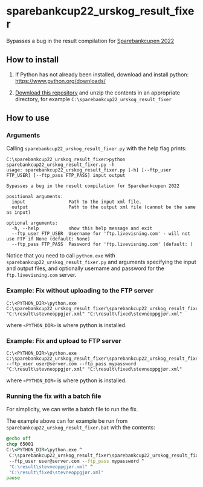 # sparebankcup22_urskog_result_fixer
Bypasses a bug in the result compilation for [Sparebankcupen 2022](https://dfsgrasrot.no/sparebankcupen)

## How to install
1. If Python has not already been installed, download and install python: https://www.python.org/downloads/

2. [Download this repository](https://github.com/tussedrotten/sparebankcup22_urskog_result_fixer/archive/refs/heads/main.zip) 
   and unzip the contents in an appropriate directory, for example `C:\sparebankcup22_urskog_result_fixer`
   

## How to use

### Arguments
Calling `sparebankcup22_urskog_result_fixer.py` with the help flag prints:
```
C:\sparebankcup22_urskog_result_fixer>python sparebankcup22_urskog_result_fixer.py -h
usage: sparebankcup22_urskog_result_fixer.py [-h] [--ftp_user FTP_USER] [--ftp_pass FTP_PASS] input output

Bypasses a bug in the result compilation for Sparebankcupen 2022

positional arguments:
  input                Path to the input xml file.
  output               Path to the output xml file (cannot be the same as input)

optional arguments:
  -h, --help           show this help message and exit
  --ftp_user FTP_USER  Username for 'ftp.livevisning.com' - will not use FTP if None (default: None)
  --ftp_pass FTP_PASS  Password for 'ftp.livevisning.com' (default: )
```

Notice that you need to call `python.exe` with `sparebankcup22_urskog_result_fixer.py` and arguments
specifying the input and output files, and optionally username and password for the `ftp.livevisning.com` server.

### Example: Fix without uploading to the FTP server
```
C:\<PYTHON_DIR>\python.exe C:\sparebankcup22_urskog_result_fixer\sparebankcup22_urskog_result_fixer.py "C:\result\stevneoppgjør.xml" "C:\result\fixed\stevneoppgjør.xml"
```
where `<PYTHON_DIR>` is where python is installed.

### Example: Fix and upload to FTP server
```
C:\<PYTHON_DIR>\python.exe C:\sparebankcup22_urskog_result_fixer\sparebankcup22_urskog_result_fixer.py --ftp_user user@server.com --ftp_pass mypassword "C:\result\stevneoppgjør.xml" "C:\result\fixed\stevneoppgjør.xml"
```
where `<PYTHON_DIR>` is where python is installed.

### Running the fix with a batch file
For simplicity, we can write a batch file to run the fix.

The example above can for example be run from `sparebankcup22_urskog_result_fixer.bat` with the contents:
```bat
@echo off
chcp 65001
C:\<PYTHON_DIR>\python.exe ^
 C:\sparebankcup22_urskog_result_fixer\sparebankcup22_urskog_result_fixer.py ^
 --ftp_user user@server.com --ftp_pass mypassword ^
 "C:\result\stevneoppgjør.xml" ^
 "C:\result\fixed\stevneoppgjør.xml"
pause
```
